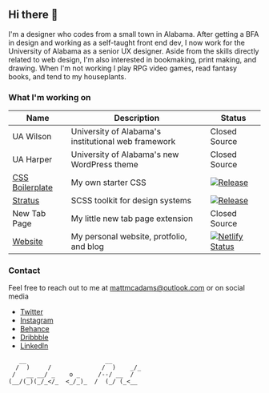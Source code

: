 ## Hi there 👋

I'm a designer who codes from a small town in Alabama. After getting a BFA in design and working as a self-taught front end dev, I now work for the University of Alabama as a senior UX designer. Aside from the skills directly related to web design, I'm also interested in bookmaking, print making, and drawing. When I'm not working I play RPG video games, read fantasy books, and tend to my houseplants.

### What I'm working on

| Name | Description | Status |
| ---- | ----------- | ------ | 
| UA Wilson | University of Alabama's institutional web framework | Closed Source |
| UA Harper | University of Alabama's new WordPress theme | Closed Source |
| [CSS Boilerplate](https://github.com/MattMcAdams/CSS-Boilerplate) | My own starter CSS | [![Release](https://img.shields.io/badge/release-WIP-yellow)](https://github.com/MattMcAdams/CSS-Boilerplate) |
| [Stratus](https://github.com/MattMcAdams/stratus) | SCSS toolkit for design systems | [![Release](https://img.shields.io/github/v/release/mattmcadams/stratus?include_prereleases)](https://github.com/MattMcAdams/stratus/releases) |
| New Tab Page | My little new tab page extension | Closed Source |
| [Website](https://mattmcadams.com/) | My personal website, protfolio, and blog | [![Netlify Status](https://api.netlify.com/api/v1/badges/bcba8992-8a26-4144-9365-1377709d6420/deploy-status)](https://app.netlify.com/sites/mattmcadams/deploys) |

### Contact

Feel free to reach out to me at mattmcadams@outlook.com or on social media

- [Twitter](https://twitter.com/mattmakesart)
- [Instagram](https://www.instagram.com/mattmcadams/)
- [Behance](https://www.behance.net/mattmcadams)
- [Dribbble](https://dribbble.com/mattmcadams)
- [LinkedIn](https://www.linkedin.com/in/mcadamsmatthew/)

```
   __                      __
  /  )     /              /  )    _/_
 /   __ __/ _    o _     /--/ __  /
(__/(_)(_/_</_  <_/_)_  /  (_/ (_<__

```
